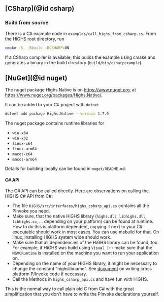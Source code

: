 ## [CSharp](@id csharp)

### Build from source

There is a C# example code in `examples/call_highs_from_csharp.cs`. From the HiGHS root directory, run 

``` bash
cmake -S. -Bbuild -DCSHARP=ON
```

If a CSharp compiler is available, this builds the example using cmake and generates a binary in the build directory (`build/bin/csharpexample`).

## [NuGet](@id nuget)

The nuget package Highs.Native is on https://www.nuget.org, at https://www.nuget.org/packages/Highs.Native/. 

It can be added to your C# project with `dotnet`

```bash
dotnet add package Highs.Native --version 1.7.0
```

The nuget package contains runtime libraries for 

* `win-x64`
* `win-x32`
* `linux-x64`
* `linux-arm64`
* `macos-x64`
* `macos-arm64`

Details for building locally can be found in `nuget/README.md`.

#### C# API

The C# API can be called directly. Here are observations on calling the HiGHS C# API from C#:

 * The file `HiGHS/src/interfaces/highs_csharp_api.cs` contains all the PInvoke you need. 
 * Make sure, that the native HiGHS library (`highs.dll`, `libhighs.dll`,
   `libhighs.so`, ... depending on your platform) can be found at runtime. How
   to do this is platform dependent, copying it next to your C# executable
   should work in most cases. You can use msbuild for that. On linux, installing
   HiGHS system wide should work.
 * Make sure that all dependencies of the HiGHS library can be found, too. For
   example, if HiGHS was build using `Visual C++` make sure that the
   `MSVCRuntime` is installed on the machine you want to run your application
   on.
 * Depending on the name of your HiGHS library, it might be necessary to change
   the constant "highslibname". See [document](https://learn.microsoft.com/en-us/dotnet/standard/native-interop/cross-platform)
   on writing cross platform P/Invoke code if necessary.
 * Call the Methods in `highs_csharp_api.cs` and have fun with HiGHS.

This is the normal way to call plain old C from C# with the great simplification
that you don't have to write the PInvoke declarations yourself.

